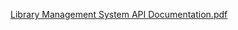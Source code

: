 [Library Management System API Documentation.pdf](https://github.com/sherio2000/LibraryManagementSystem/files/14974281/Library.Management.System.API.Documentation.pdf)
